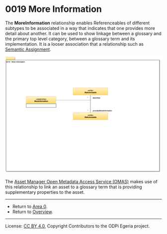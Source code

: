 <!-- SPDX-License-Identifier: CC-BY-4.0 -->
<!-- Copyright Contributors to the ODPi Egeria project. -->

# 0019 More Information

The **MoreInformation** relationship enables Referenceables of different subtypes
to be associated in a way that indicates that one provides more detail about another.
It can be used to show linkage between a glossary and the primary top level category, between
a glossary term and its implementation.  It is a looser association that a relationship
such as [Semantic Assignment](0370-Semantic-Assignment.md).

![UML](0019-More-Information.png#pagewidth)

The [Asset Manager Open Metadata Access Service (OMAS)](../../../open-metadata-implementation/access-services/asset-manager)
makes use of this relationship to link an asset to a glossary term that is providing supplementary properties
to the asset.

----

* Return to [Area 0](Area-0-models.md).
* Return to [Overview](.).

----
License: [CC BY 4.0](https://creativecommons.org/licenses/by/4.0/),
Copyright Contributors to the ODPi Egeria project.